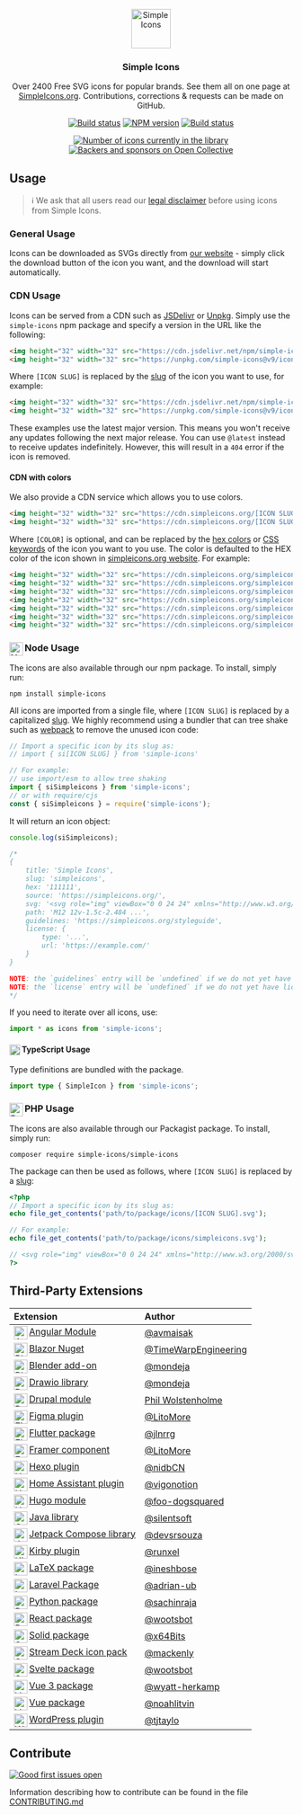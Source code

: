<p align="center">
<picture><source media="(prefers-color-scheme: dark)" srcset="https://raw.githubusercontent.com/simple-icons/simple-icons/develop/assets/readme/simpleicons-white.svg"><source media="(prefers-color-scheme: light)" srcset="https://raw.githubusercontent.com/simple-icons/simple-icons/develop/icons/simpleicons.svg"><img src="https://raw.githubusercontent.com/simple-icons/simple-icons/develop/icons/simpleicons.svg" alt="Simple Icons" width=70></picture>
<h3 align="center">Simple Icons</h3>
<p align="center">
Over 2400 Free SVG icons for popular brands. See them all on one page at <a href="https://simpleicons.org">SimpleIcons.org</a>. Contributions, corrections & requests can be made on GitHub.</p>
</p>

<p align="center">
<a href="https://github.com/simple-icons/simple-icons/actions?query=workflow%3AVerify+branch%3Adevelop"><img src="https://img.shields.io/github/actions/workflow/status/simple-icons/simple-icons/verify.yml?branch=develop&logo=github&label=tests" alt="Build status"/></a>
<a href="https://www.npmjs.com/package/simple-icons"><img src="https://img.shields.io/npm/v/simple-icons.svg?logo=npm" alt="NPM version"/></a>
<a href="https://packagist.org/packages/simple-icons/simple-icons"><img src="https://img.shields.io/packagist/v/simple-icons/simple-icons?logo=packagist&logoColor=white" alt="Build status"/></a>
</p>
<p align="center">
<a href="https://simpleicons.org"><img src="https://img.shields.io/badge/dynamic/json?color=informational&label=icons&prefix=%20&logo=simpleicons&query=%24.icons.length&url=https%3A%2F%2Fraw.githubusercontent.com%2Fsimple-icons%2Fsimple-icons%2Fdevelop%2F_data%2Fsimple-icons.json" alt="Number of icons currently in the library"/></a>
<a href="https://opencollective.com/simple-icons"><img src="https://img.shields.io/opencollective/all/simple-icons?logo=opencollective" alt="Backers and sponsors on Open Collective"/></a>
</p>

## Usage

> :information_source: We ask that all users read our [legal disclaimer](./DISCLAIMER.md) before using icons from Simple Icons.

### General Usage

Icons can be downloaded as SVGs directly from [our website](https://simpleicons.org/) - simply click the download button of the icon you want, and the download will start automatically.

### CDN Usage

Icons can be served from a CDN such as [JSDelivr](https://www.jsdelivr.com/package/npm/simple-icons) or [Unpkg](https://unpkg.com/browse/simple-icons/). Simply use the `simple-icons` npm package and specify a version in the URL like the following:

```html
<img height="32" width="32" src="https://cdn.jsdelivr.net/npm/simple-icons@v9/icons/[ICON SLUG].svg" />
<img height="32" width="32" src="https://unpkg.com/simple-icons@v9/icons/[ICON SLUG].svg" />
```

Where `[ICON SLUG]` is replaced by the [slug] of the icon you want to use, for example:

```html
<img height="32" width="32" src="https://cdn.jsdelivr.net/npm/simple-icons@v9/icons/simpleicons.svg" />
<img height="32" width="32" src="https://unpkg.com/simple-icons@v9/icons/simpleicons.svg" />
```

These examples use the latest major version. This means you won't receive any updates following the next major release. You can use `@latest` instead to receive updates indefinitely. However, this will result in a `404` error if the icon is removed.

#### CDN with colors

We also provide a CDN service which allows you to use colors.

```html
<img height="32" width="32" src="https://cdn.simpleicons.org/[ICON SLUG]" />
<img height="32" width="32" src="https://cdn.simpleicons.org/[ICON SLUG]/[COLOR]" />
```

Where `[COLOR]` is optional, and can be replaced by the [hex colors](https://developer.mozilla.org/en-US/docs/Web/CSS/hex-color) or [CSS keywords](https://www.w3.org/wiki/CSS/Properties/color/keywords) of the icon you want to you use. The color is defaulted to the HEX color of the icon shown in [simpleicons.org website](https://simpleicons.org). For example:

```html
<img height="32" width="32" src="https://cdn.simpleicons.org/simpleicons" />
<img height="32" width="32" src="https://cdn.simpleicons.org/simpleicons/gray" />
<img height="32" width="32" src="https://cdn.simpleicons.org/simpleicons/hotpink" />
<img height="32" width="32" src="https://cdn.simpleicons.org/simpleicons/0cf" />
<img height="32" width="32" src="https://cdn.simpleicons.org/simpleicons/0cf9" />
<img height="32" width="32" src="https://cdn.simpleicons.org/simpleicons/00ccff" />
<img height="32" width="32" src="https://cdn.simpleicons.org/simpleicons/00ccff99" />
```

### Node Usage <picture><source media="(prefers-color-scheme: dark)" srcset="https://raw.githubusercontent.com/simple-icons/simple-icons/develop/assets/readme/nodedotjs-white.svg"><source media="(prefers-color-scheme: light)" srcset="https://raw.githubusercontent.com/simple-icons/simple-icons/develop/icons/nodedotjs.svg"><img src="https://raw.githubusercontent.com/simple-icons/simple-icons/develop/icons/nodedotjs.svg" alt="Node" align=left width=24></picture>

The icons are also available through our npm package. To install, simply run:

```shell
npm install simple-icons
```

All icons are imported from a single file, where `[ICON SLUG]` is replaced by a capitalized [slug]. We highly recommend using a bundler that can tree shake such as [webpack](https://webpack.js.org/) to remove the unused icon code:
```javascript
// Import a specific icon by its slug as:
// import { si[ICON SLUG] } from 'simple-icons'

// For example:
// use import/esm to allow tree shaking
import { siSimpleicons } from 'simple-icons';
// or with require/cjs
const { siSimpleicons } = require('simple-icons');
```

It will return an icon object:

```javascript
console.log(siSimpleicons);

/*
{
    title: 'Simple Icons',
    slug: 'simpleicons',
    hex: '111111',
    source: 'https://simpleicons.org/',
    svg: '<svg role="img" viewBox="0 0 24 24" xmlns="http://www.w3.org/2000/svg">...</svg>',
    path: 'M12 12v-1.5c-2.484 ...',
    guidelines: 'https://simpleicons.org/styleguide',
    license: {
        type: '...',
        url: 'https://example.com/'
    }
}

NOTE: the `guidelines` entry will be `undefined` if we do not yet have guidelines for the icon.
NOTE: the `license` entry will be `undefined` if we do not yet have license data for the icon.
*/
```

If you need to iterate over all icons, use:

```javascript
import * as icons from 'simple-icons';
```

#### TypeScript Usage <picture><source media="(prefers-color-scheme: dark)" srcset="https://raw.githubusercontent.com/simple-icons/simple-icons/develop/assets/readme/typescript-white.svg"><source media="(prefers-color-scheme: light)" srcset="https://raw.githubusercontent.com/simple-icons/simple-icons/develop/icons/typescript.svg"><img src="https://raw.githubusercontent.com/simple-icons/simple-icons/develop/icons/typescript.svg" alt="Typescript" align=left width=19 height=19></picture>

Type definitions are bundled with the package.

```typescript
import type { SimpleIcon } from 'simple-icons';
```

### PHP Usage <picture><source media="(prefers-color-scheme: dark)" srcset="https://raw.githubusercontent.com/simple-icons/simple-icons/develop/assets/readme/php-white.svg"><source media="(prefers-color-scheme: light)" srcset="https://raw.githubusercontent.com/simple-icons/simple-icons/develop/icons/php.svg"><img src="https://raw.githubusercontent.com/simple-icons/simple-icons/develop/icons/php.svg" alt="Php" align=left width=24 height=24></picture>

The icons are also available through our Packagist package. To install, simply run:

```shell
composer require simple-icons/simple-icons
```

The package can then be used as follows, where `[ICON SLUG]` is replaced by a [slug]:

```php
<?php
// Import a specific icon by its slug as:
echo file_get_contents('path/to/package/icons/[ICON SLUG].svg');

// For example:
echo file_get_contents('path/to/package/icons/simpleicons.svg');

// <svg role="img" viewBox="0 0 24 24" xmlns="http://www.w3.org/2000/svg">...</svg>
?>
```

## Third-Party Extensions

| Extension | Author |
| :-- | :-- |
| [Angular Module](https://github.com/avmaisak/ngx-simple-icons) <picture><source media="(prefers-color-scheme: dark)" srcset="https://raw.githubusercontent.com/simple-icons/simple-icons/develop/assets/readme/angular-white.svg"><source media="(prefers-color-scheme: light)" srcset="https://raw.githubusercontent.com/simple-icons/simple-icons/develop/icons/angular.svg"><img src="https://raw.githubusercontent.com/simple-icons/simple-icons/develop/icons/angular.svg" alt="Angular" align=left width=24 height=24></picture> | [@avmaisak](https://github.com/avmaisak) |
| [Blazor Nuget](https://github.com/TimeWarpEngineering/timewarp-simple-icons)  <picture><source media="(prefers-color-scheme: dark)" srcset="https://raw.githubusercontent.com/simple-icons/simple-icons/develop/assets/readme/blazor-white.svg"><source media="(prefers-color-scheme: light)" srcset="https://raw.githubusercontent.com/simple-icons/simple-icons/develop/icons/blazor.svg"><img src="https://raw.githubusercontent.com/simple-icons/simple-icons/develop/icons/blazor.svg" alt="Blazor" align=left width=24 height=24></picture> | [@TimeWarpEngineering](https://github.com/TimeWarpEngineering) |
| [Blender add-on](https://github.com/mondeja/simple-icons-blender) <picture><source media="(prefers-color-scheme: dark)" srcset="https://raw.githubusercontent.com/simple-icons/simple-icons/develop/assets/readme/blender-white.svg"><source media="(prefers-color-scheme: light)" srcset="https://raw.githubusercontent.com/simple-icons/simple-icons/develop/icons/blender.svg"><img src="https://raw.githubusercontent.com/simple-icons/simple-icons/develop/icons/blender.svg" alt="Blender" align=left width=24 height=24></picture> | [@mondeja](https://github.com/mondeja) |
| [Drawio library](https://github.com/mondeja/simple-icons-drawio) <picture><source media="(prefers-color-scheme: dark)" srcset="https://raw.githubusercontent.com/simple-icons/simple-icons/develop/assets/readme/diagramsdotnet-white.svg"><source media="(prefers-color-scheme: light)" srcset="https://raw.githubusercontent.com/simple-icons/simple-icons/develop/icons/diagramsdotnet.svg"><img src="https://raw.githubusercontent.com/simple-icons/simple-icons/develop/icons/diagramsdotnet.svg" alt="Drawio" align=left width=24 height=24></picture> | [@mondeja](https://github.com/mondeja) |
| [Drupal module](https://www.drupal.org/project/simple_icons) <picture><source media="(prefers-color-scheme: dark)" srcset="https://raw.githubusercontent.com/simple-icons/simple-icons/develop/assets/readme/drupal-white.svg"><source media="(prefers-color-scheme: light)" srcset="https://raw.githubusercontent.com/simple-icons/simple-icons/develop/icons/drupal.svg"><img src="https://raw.githubusercontent.com/simple-icons/simple-icons/develop/icons/drupal.svg" alt="Drupal" align=left width=24 height=24></picture> | [Phil Wolstenholme](https://www.drupal.org/u/phil-wolstenholme) |
| [Figma plugin](https://www.figma.com/community/plugin/1149614463603005908/Simple-Icons) <picture><source media="(prefers-color-scheme: dark)" srcset="https://raw.githubusercontent.com/simple-icons/simple-icons/develop/assets/readme/figma-white.svg"><source media="(prefers-color-scheme: light)" srcset="https://raw.githubusercontent.com/simple-icons/simple-icons/develop/icons/figma.svg"><img src="https://raw.githubusercontent.com/simple-icons/simple-icons/develop/icons/figma.svg" alt="Figma" align=left width=24 height=24></picture> | [@LitoMore](https://github.com/LitoMore) |
| [Flutter package](https://pub.dev/packages/simple_icons) <picture><source media="(prefers-color-scheme: dark)" srcset="https://raw.githubusercontent.com/simple-icons/simple-icons/develop/assets/readme/flutter-white.svg"><source media="(prefers-color-scheme: light)" srcset="https://raw.githubusercontent.com/simple-icons/simple-icons/develop/icons/flutter.svg"><img src="https://raw.githubusercontent.com/simple-icons/simple-icons/develop/icons/flutter.svg" alt="Flutter" align=left width=24 height=24></picture> | [@jlnrrg](https://jlnrrg.github.io/) |
| [Framer component](https://github.com/LitoMore/simple-icons-framer) <picture><source media="(prefers-color-scheme: dark)" srcset="https://raw.githubusercontent.com/simple-icons/simple-icons/develop/assets/readme/framer-white.svg"><source media="(prefers-color-scheme: light)" srcset="https://raw.githubusercontent.com/simple-icons/simple-icons/develop/icons/framer.svg"><img src="https://raw.githubusercontent.com/simple-icons/simple-icons/develop/icons/framer.svg" alt="Framer" align=left width=24 height=24></picture> | [@LitoMore](https://github.com/LitoMore) |
| [Hexo plugin](https://github.com/nidbCN/hexo-simpleIcons) <picture><source media="(prefers-color-scheme: dark)" srcset="https://raw.githubusercontent.com/simple-icons/simple-icons/develop/assets/readme/hexo-white.svg"><source media="(prefers-color-scheme: light)" srcset="https://raw.githubusercontent.com/simple-icons/simple-icons/develop/icons/hexo.svg"><img src="https://raw.githubusercontent.com/simple-icons/simple-icons/develop/icons/hexo.svg" alt="Hexo" align=left width=24 height=24></picture> | [@nidbCN](https://github.com/nidbCN/) |
| [Home Assistant plugin](https://github.com/vigonotion/hass-simpleicons) <picture><source media="(prefers-color-scheme: dark)" srcset="https://raw.githubusercontent.com/simple-icons/simple-icons/develop/assets/readme/homeassistant-white.svg"><source media="(prefers-color-scheme: light)" srcset="https://raw.githubusercontent.com/simple-icons/simple-icons/develop/icons/homeassistant.svg"><img src="https://raw.githubusercontent.com/simple-icons/simple-icons/develop/icons/homeassistant.svg" alt="Home Assistant" align=left width=24 height=24></picture> | [@vigonotion](https://github.com/vigonotion/) |
| [Hugo module](https://github.com/foo-dogsquared/hugo-mod-simple-icons) <picture><source media="(prefers-color-scheme: dark)" srcset="https://raw.githubusercontent.com/simple-icons/simple-icons/develop/assets/readme/hugo-white.svg"><source media="(prefers-color-scheme: light)" srcset="https://raw.githubusercontent.com/simple-icons/simple-icons/develop/icons/hugo.svg"><img src="https://raw.githubusercontent.com/simple-icons/simple-icons/develop/icons/hugo.svg" alt="Hugo" align=left width=24 height=24></picture> | [@foo-dogsquared](https://github.com/foo-dogsquared) |
| [Java library](https://github.com/silentsoft/simpleicons4j) <picture><source media="(prefers-color-scheme: dark)" srcset="https://raw.githubusercontent.com/simple-icons/simple-icons/develop/assets/readme/openjdk-white.svg"><source media="(prefers-color-scheme: light)" srcset="https://raw.githubusercontent.com/simple-icons/simple-icons/develop/icons/openjdk.svg"><img src="https://raw.githubusercontent.com/simple-icons/simple-icons/develop/icons/openjdk.svg" alt="OpenJDK" align=left width=24 height=24></picture> | [@silentsoft](https://github.com/silentsoft) |
| [Jetpack Compose library](https://github.com/DevSrSouza/compose-icons) <picture><source media="(prefers-color-scheme: dark)" srcset="https://raw.githubusercontent.com/simple-icons/simple-icons/develop/assets/readme/jetpackcompose-white.svg"><source media="(prefers-color-scheme: light)" srcset="https://raw.githubusercontent.com/simple-icons/simple-icons/develop/icons/jetpackcompose.svg"><img src="https://raw.githubusercontent.com/simple-icons/simple-icons/develop/icons/jetpackcompose.svg" alt="Jetpack Compose" align=left width=24 height=24></picture> | [@devsrsouza](https://github.com/devsrsouza/) |
| [Kirby plugin](https://github.com/runxel/kirby3-simpleicons) <picture><source media="(prefers-color-scheme: dark)" srcset="https://raw.githubusercontent.com/simple-icons/simple-icons/develop/assets/readme/kirby-white.svg"><source media="(prefers-color-scheme: light)" srcset="https://raw.githubusercontent.com/simple-icons/simple-icons/develop/icons/kirby.svg"><img src="https://raw.githubusercontent.com/simple-icons/simple-icons/develop/icons/kirby.svg" alt="Kirby" align=left width=24 height=24></picture> | [@runxel](https://github.com/runxel) |
| [LaTeX package](https://github.com/ineshbose/simple-icons-latex) <picture><source media="(prefers-color-scheme: dark)" srcset="https://raw.githubusercontent.com/simple-icons/simple-icons/develop/assets/readme/latex-white.svg"><source media="(prefers-color-scheme: light)" srcset="https://raw.githubusercontent.com/simple-icons/simple-icons/develop/icons/latex.svg"><img src="https://raw.githubusercontent.com/simple-icons/simple-icons/develop/icons/latex.svg" alt="LaTeX" align=left width=24 height=24></picture> | [@ineshbose](https://github.com/ineshbose) |
| [Laravel Package](https://github.com/ublabs/blade-simple-icons) <picture><source media="(prefers-color-scheme: dark)" srcset="https://raw.githubusercontent.com/simple-icons/simple-icons/develop/assets/readme/laravel-white.svg"><source media="(prefers-color-scheme: light)" srcset="https://raw.githubusercontent.com/simple-icons/simple-icons/develop/icons/laravel.svg"><img src="https://raw.githubusercontent.com/simple-icons/simple-icons/develop/icons/laravel.svg" alt="Laravel" align=left width=24 height=24></picture> | [@adrian-ub](https://github.com/adrian-ub) |
| [Python package](https://github.com/sachinraja/simple-icons-py) <picture><source media="(prefers-color-scheme: dark)" srcset="https://raw.githubusercontent.com/simple-icons/simple-icons/develop/assets/readme/python-white.svg"><source media="(prefers-color-scheme: light)" srcset="https://raw.githubusercontent.com/simple-icons/simple-icons/develop/icons/python.svg"><img src="https://raw.githubusercontent.com/simple-icons/simple-icons/develop/icons/python.svg" alt="Python" align=left width=24 height=24></picture> | [@sachinraja](https://github.com/sachinraja) |
| [React package](https://github.com/icons-pack/react-simple-icons) <picture><source media="(prefers-color-scheme: dark)" srcset="https://raw.githubusercontent.com/simple-icons/simple-icons/develop/assets/readme/react-white.svg"><source media="(prefers-color-scheme: light)" srcset="https://raw.githubusercontent.com/simple-icons/simple-icons/develop/icons/react.svg"><img src="https://raw.githubusercontent.com/simple-icons/simple-icons/develop/icons/react.svg" alt="React" align=left width=24 height=24></picture> | [@wootsbot](https://github.com/wootsbot) |
| [Solid package](https://github.com/x64Bits/solid-icons) <picture><source media="(prefers-color-scheme: dark)" srcset="https://raw.githubusercontent.com/simple-icons/simple-icons/develop/assets/readme/solid-white.svg"><source media="(prefers-color-scheme: light)" srcset="https://raw.githubusercontent.com/simple-icons/simple-icons/develop/icons/solid.svg"><img src="https://raw.githubusercontent.com/simple-icons/simple-icons/develop/icons/solid.svg" alt="Solid" align=left width=24 height=24></picture> | [@x64Bits](https://github.com/x64Bits) |
| [Stream Deck icon pack](https://github.com/mackenly/simple-icons-stream-deck) <picture><source media="(prefers-color-scheme: dark)" srcset="https://raw.githubusercontent.com/simple-icons/simple-icons/develop/assets/readme/elgato-white.svg"><source media="(prefers-color-scheme: light)" srcset="https://raw.githubusercontent.com/simple-icons/simple-icons/develop/icons/elgato.svg"><img src="https://raw.githubusercontent.com/simple-icons/simple-icons/develop/icons/elgato.svg" alt="Stream Deck" align=left width=24 height=24></picture> | [@mackenly](https://github.com/mackenly) |
| [Svelte package](https://github.com/icons-pack/svelte-simple-icons) <picture><source media="(prefers-color-scheme: dark)" srcset="https://raw.githubusercontent.com/simple-icons/simple-icons/develop/assets/readme/svelte-white.svg"><source media="(prefers-color-scheme: light)" srcset="https://raw.githubusercontent.com/simple-icons/simple-icons/develop/icons/svelte.svg"><img src="https://raw.githubusercontent.com/simple-icons/simple-icons/develop/icons/svelte.svg" alt="Svelte" align=left width=24 height=24></picture> | [@wootsbot](https://github.com/wootsbot) |
| [Vue 3 package](https://github.com/wyatt-herkamp/vue3-simple-icons) <picture><source media="(prefers-color-scheme: dark)" srcset="https://raw.githubusercontent.com/simple-icons/simple-icons/develop/assets/readme/vuedotjs-white.svg"><source media="(prefers-color-scheme: light)" srcset="https://raw.githubusercontent.com/simple-icons/simple-icons/develop/icons/vuedotjs.svg"><img src="https://raw.githubusercontent.com/simple-icons/simple-icons/develop/icons/vuedotjs.svg" alt="Vue" align=left width=24 height=24></picture> | [@wyatt-herkamp](https://github.com/wyatt-herkamp) |
| [Vue package](https://github.com/mainvest/vue-simple-icons) <picture><source media="(prefers-color-scheme: dark)" srcset="https://raw.githubusercontent.com/simple-icons/simple-icons/develop/assets/readme/vuedotjs-white.svg"><source media="(prefers-color-scheme: light)" srcset="https://raw.githubusercontent.com/simple-icons/simple-icons/develop/icons/vuedotjs.svg"><img src="https://raw.githubusercontent.com/simple-icons/simple-icons/develop/icons/vuedotjs.svg" alt="Vue" align=left width=24 height=24></picture> | [@noahlitvin](https://github.com/noahlitvin) |
| [WordPress plugin](https://wordpress.org/plugins/simple-icons/) <picture><source media="(prefers-color-scheme: dark)" srcset="https://raw.githubusercontent.com/simple-icons/simple-icons/develop/assets/readme/wordpress-white.svg"><source media="(prefers-color-scheme: light)" srcset="https://raw.githubusercontent.com/simple-icons/simple-icons/develop/icons/wordpress.svg"><img src="https://raw.githubusercontent.com/simple-icons/simple-icons/develop/icons/wordpress.svg" alt="Wordpress" align=left width=24 height=24></picture> | [@tjtaylo](https://github.com/tjtaylo) |

## Contribute

[![Good first issues open](https://img.shields.io/github/issues/simple-icons/simple-icons/good%20first%20issue?label=good%20first%20issues&logo=git&logoColor=white)](https://github.com/simple-icons/simple-icons/labels/good%20first%20issue)

Information describing how to contribute can be found in the file [CONTRIBUTING.md](https://github.com/simple-icons/simple-icons/blob/develop/CONTRIBUTING.md)

[slug]: https://github.com/simple-icons/simple-icons/blob/master/slugs.md
